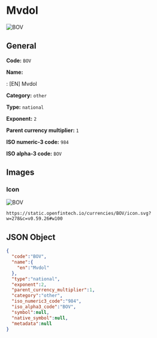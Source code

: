 
# Mvdol 
![BOV](https://static.openfintech.io/currencies/BOV/icon.svg?w=278&c=v0.59.26#w100)  

## General 
 
**Code:** `BOV` 
 
**Name:** 
 
:	[EN] Mvdol 
 
**Category:** `other` 
 
**Type:** `national` 
 
**Exponent:** `2` 
 
**Parent currency multiplier:** `1` 
 
**ISO numeric-3 code:** `984` 
 
**ISO alpha-3 code:** `BOV` 
 

## Images 

### Icon 
 
![BOV](https://static.openfintech.io/currencies/BOV/icon.svg?w=278&c=v0.59.26#w100)  

```
https://static.openfintech.io/currencies/BOV/icon.svg?w=278&c=v0.59.26#w100
```  

## JSON Object 

```json
{
  "code":"BOV",
  "name":{
    "en":"Mvdol"
  },
  "type":"national",
  "exponent":2,
  "parent_currency_multiplier":1,
  "category":"other",
  "iso_numeric3_code":"984",
  "iso_alpha3_code":"BOV",
  "symbol":null,
  "native_symbol":null,
  "metadata":null
}
```  
